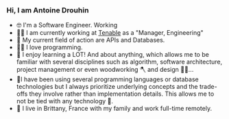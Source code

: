 ### Hi, I am Antoine Drouhin 

- 🤓 I'm a Software Engineer. Working
- 👷‍♂️ I am currently working at [Tenable](https://www.tenable.com/) as a "Manager, Engineering"
- 💽 My current field of action are APIs and Databases.
- 👨‍💻 I love programming.
- 📙 I enjoy learning a LOT! And about anything, which allows me to be familiar with several disciplines such as algorithm, software architecture, project management or even woodworking 🪓 and design 👨‍🎨...
- 🔬I have been using several programming languages or database technologies but I always prioritize underlying concepts and the trade-offs they involve rather than implementation details. This allows me to not be tied with any technology 🙌.
- 🏡 I live in Brittany, France with my family and work full-time remotely.
